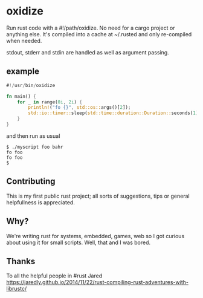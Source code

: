 oxidize
=======

Run rust code with a #!/path/oxidize. No need for a cargo project or anything else. It's compiled into a cache at ~/.rusted and only re-compiled when needed.

stdout, stderr and stdin are handled as well as argument passing.

example
------

```rust
#!/usr/bin/oxidize

fn main() {
    for _ in range(0i, 2i) {
        println!("fo {}", std::os::args()[2]);
        std::io::timer::sleep(std::time::duration::Duration::seconds(1))
    }
}
```

and then run as usual
```
$ ./myscript foo bahr
fo foo
fo foo
$
```

Contributing
---------

This is my first public rust project; all sorts of suggestions, tips or general helpfullness is appreciated.

Why?
-----
We're writing rust for systems, embedded, games, web so I got curious about using it for small scripts.
Well, that and I was bored.

Thanks
-----
To all the helpful people in #rust
Jared https://jaredly.github.io/2014/11/22/rust-compiling-rust-adventures-with-librustc/
